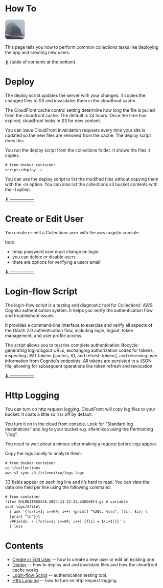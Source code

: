 # How To

[![icon](rounded-icon.png)](#)

This page tells you how to perform common collections tasks like
deploying the app and creating new users.

[⬇](#Contents) (table of contents at the bottom)

# Deploy

The deploy script updates the server with your changes.  It copies the
changed files to S3 and invalidates them in the cloudfront cache.

The CloudFront cache control setting determine how long the file is
pulled from the cloudfront cache. The default is 24 hours. Once the
time has expired, cloudfront looks in S3 for new content.

You can issue CloudFront invalidation requests every time your site is
updated so the new files are removed from the cache.  The deploy
script does this.

You run the deploy script from the collections folder. It shows the
files it copies.

~~~
# from docker container
scripts/deploy -s
~~~

You can use the deploy script to list the modified files without
copying them with the -m option. You can also list the collections s3
bucket contents with the -l option.

[⬇ ────────](#Contents)

# Create or Edit User

You create or edit a Collections user with the aws cognito console.

todo:
* temp password user must change on login
* you can delete or disable users
* there are options for verifying a users email

[⬇ ────────](#Contents)

# Login-flow Script

The login-flow script is a testing and diagnostic tool for
Collections' AWS Cognito authentication system. It helps you verify
the authentication flow and troubleshoot issues.

It provides a command-line interface to exercise and verify all
aspects of the OAuth 2.0 authentication flow, including login, logout,
token management, and user profile access.

The script allows you to test the complete authentication lifecycle:
generating login/logout URLs, exchanging authorization codes for
tokens, inspecting JWT tokens (access, ID, and refresh tokens), and
retrieving user information from Cognito's endpoints. All tokens are
persisted in a JSON file, allowing for subsequent operations like
token refresh and revocation.

[⬇ ────────](#Contents)

# Http Logging

You can turn on http request logging. CloudFront will copy log files
to your bucket.  It costs a little so it is off by default.

You turn it on in the cloud front console. Look for "Standard log
destinations" and log to your bucket e.g. sflennikco using the
Partitioning "/log".

You need to wait about a minute after making a request before logs
appear.

Copy the logs locally to analyze them:

~~~
# from docker container
cd ~/collections
aws s3 sync s3://slennikco/logs logs
~~~

33 fields appear on each log line and it’s hard to read. You can view
the data one field per line using the following command:

~~~
# from container
file= EHLMG1T8SOX48.2024-11-23-21.e30560f4.gz # variable
zcat logs/$file\
  | awk '{for(i=1; i<=NF; i++) {printf "%20s: %s\n", f[i], $i}; \
  {print "\n"}}\
  /#Fields: / {for(i=1; i<=NF; i++) {f[i] = $(i+1)}}' \
  | less
~~~

# Contents

* [Create or Edit User](#create-or-edit-user) -- how to create a new user or edit an existing one.
* [Deploy](#deploy) -- how to deploy and and invalidate files and how the cloudfront cache works.
* [Login-flow Script](#login-flow-script) -- authentication testing tool.
* [Http Logging](#http-logging) -- how to turn on http request logging.
